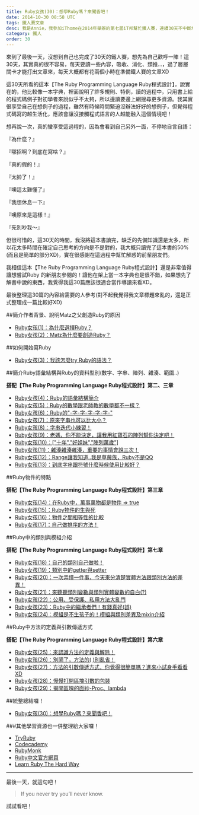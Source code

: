 ```yaml
---
title: Ruby女孩(30)：想學Ruby嗎？來聞香吧！
date: 2014-10-30 08:58 UTC
tags: 鐵人賽文章
desc: 我是Annie，我參加iThome在2014年舉辦的第七屆iT邦幫忙鐵人賽，連續30天不中斷地記錄自己學習Ruby的歷程，這一系列30篇文章，推薦給跟我一樣初學Ruby約半年的朋友參考。
category: 鐵人
order: 30
---
```


來到了最後一天，沒想到自己也完成了30天的鐵人賽，想先為自己歡呼一陣！這30天，其實真的很不容易，每天要讀一些內容，吸收、消化、類推...，過了層層關卡才能打出文章來，每天大概都有花兩個小時在準備鐵人賽的文章XD

這30天所看的這本【The Ruby Programming Language Ruby程式設計】，說實在的，他比較像一本字典，裡面說明了許多規則、特例，讀的過程中，只用書上給的程式碼例子對初學者來說似乎不太夠，所以邊讀要邊上網搜尋更多資源。我其實很享受自己在想例子的過程，雖然有時候時間緊迫沒辦法好好的想例子，但覺得程式碼寫的越生活化，應該會讓沒接觸程式語言的人越能融入這個情境吧！

想再說一次，真的蠻享受這過程的，因為會看到自己另外一面，不停地自言自語：

『為什麼？』

『哪招啊？到底在寫啥？』

『真的假的！』

『太帥了！』

『噢這太難懂了』

『我想休息一下』

『噢原來是這樣！』

『先別吵我～』

但很可惜的，這30天的時間，我沒將這本書讀完，缺乏的先備知識還是太多，所以花太多時間在確定自己思考的方向是不是對的，我大概只讀完了這本書的50%(而且是簡單的部分XD)，實在很感謝在這過程中幫忙解惑的前輩朋友們。

我相信這本【The Ruby Programming Language Ruby程式設計】還是非常值得讓想嘗試Ruby 的新朋友參閱的！讓他在架上當一本字典也是很不錯，如果想先了解書中說的東西，我覺得我這30篇應該很適合當作導讀來看XD。

最後整理這30篇的內容給需要的人參考(對不起我覺得我文章標題來亂的，還是正式整理成一篇比較好XD)

##簡介作者背景、說明Matz之父創造Ruby的原因

- [Ruby女孩(1)：為什麼選擇Ruby？](/ironman/2014-10-01-ruby-girl-1-why-ruby.html)
- [Ruby女孩(2)：Matz為什麼要創造Ruby？](/ironman/2014-10-02-ruby-girl-2-why-matz-created-ruby.html)

##如何開始寫Ruby

- [Ruby女孩(3)：我該怎麼try Ruby的語法？](/ironman/2014-10-03-ruby-girl-3-how-to-try-ruby.html)

##簡介Ruby語彙結構與Ruby的資料型別(數字、字串、陣列、雜湊、範圍..)

**搭配【The Ruby Programming Language Ruby程式設計】第二、三章**

- [Ruby女孩(4)：Ruby的語彙結構簡介](/ironman/2014-10-04-ruby-girl-4-ruby-intro.html)
- [Ruby女孩(5)：Ruby的數學跟老師教的數學都不一樣？](/ironman/2014-10-05-ruby-girl-5-ruby-math-intro.html)
- [Ruby女孩(6)：Ruby的"-字-字-字-字-字-"](/ironman/2014-10-06-ruby-girl-6-ruby-string-intro.html)
- [Ruby女孩(7)：原來字串也可以比大小？](/ironman/2014-10-07-ruby-girl-7-ruby-string-compare.html)
- [Ruby女孩(8)：字串迭代小練習！](/ironman/2014-10-08-ruby-girl-8-ruby-string-each-char.html)
- [Ruby女孩(9)：老媽，你不能決定，讓我用紅寶石的陣列幫你決定吧！](/ironman/2014-10-09-ruby-girl-9-ruby-array-life-example.html)
- [Ruby女孩(10)：["十年","好姐妹","陣列萬歲"]](/ironman/2014-10-10-ruby-girl-10-ruby-array-intro.html)
- [Ruby女孩(11)：雜湊雜湊雜湊，重要的事情會說三次！](/ironman/2014-10-11-ruby-girl-11-ruby-hash-intro.html)
- [Ruby女孩(12)：Range讓我知道..我是草莓族，Ruby不是QQ](/ironman/2014-10-12-ruby-girl-12-ruby-range-intro.html)
- [Ruby女孩(13)：到底字串跟符號什麼時候使用比較好？](/ironman/2014-10-13-ruby-girl-13-ruby-string-vs-symbol.html)

##Ruby物件的特點

**搭配【The Ruby Programming Language Ruby程式設計】第三章**

- [Ruby女孩(14)：在Ruby中，萬事萬物都是物件 => true](/ironman/2014-10-14-ruby-girl-14-ruby-object-intro.html)
- [Ruby女孩(15)：Ruby物件的生與死](/ironman/2014-10-15-ruby-girl-15-ruby-object-life.html)
- [Ruby女孩(16)：物件之間相等性的比較](/ironman/2014-10-16-ruby-girl-16-ruby-equal-method.html)
- [Ruby女孩(17)：自己做排序的方法！](/ironman/2014-10-17-ruby-girl-17-ruby-order-method.html)

##Ruby中的類別與模組介紹

**搭配【The Ruby Programming Language Ruby程式設計】第七章**

- [Ruby女孩(18)：自己的類別自己做啦！](/ironman/2014-10-18-ruby-girl-18-ruby-class-diy.html)
- [Ruby女孩(19)：類別中的getter與setter](/ironman/2014-10-19-ruby-girl-19-ruby-class-getter-setter.html)
- [Ruby女孩(20)：一次弄懂一件事，今天來分清楚實體方法跟類別方法的差異！](/ironman/2014-10-20-ruby-girl-20-ruby-instance-and-class-methods.html)
- [Ruby女孩(21)：來聽聽類別變數與類別實體變數的自白(?)](/ironman/2014-10-21-ruby-girl-21-ruby-instance-and-class-variables.html)
- [Ruby女孩(22)：公用、受保護、私用方法大亂鬥](/ironman/2014-10-22-ruby-girl-22-ruby-public-protected-private-methods.html)
- [Ruby女孩(23)：Ruby中的繼承者們！有錢真好(誤)](/ironman/2014-10-23-ruby-girl-23-ruby-inherit.html)
- [Ruby女孩(24)：模組是不生孩子的！模組與類別差異及mixin介紹](/ironman/2014-10-24-ruby-girl-24-ruby-module-class.html)

##Ruby中方法的定義與引數傳遞方式

**搭配【The Ruby Programming Language Ruby程式設計】第六章**

- [Ruby女孩(25)：來認識方法的定義與解除！](/ironman/2014-10-25-ruby-girl-25-ruby-method-def-undef.html)
- [Ruby女孩(26)：別鬧了，方法的( )別亂省！](/ironman/2014-10-26-ruby-girl-26-ruby-method-rule.html)
- [Ruby女孩(27)：方法的引數傳遞方式，你覺得很簡單嗎？進來小試身手看看XD](/ironman/2014-10-27-ruby-girl-27-ruby-method-test.html)
- [Ruby女孩(28)：慢慢打開區塊引數的包裝](/ironman/2014-10-28-ruby-girl-28-ruby-block.html)
- [Ruby女孩(29)：揭開區塊的面紗-Proc、lambda](/ironman/2014-10-29-ruby-girl-29-ruby-proc-lambda.html)

##統整總結囉！

- [Ruby女孩(30)：想學Ruby嗎？來聞香吧！](/ironman/2014-10-30-ruby-girl-30-ruby-learning-outline.html)


###其他學習資源也一併整理給大家囉！

- [TryRuby](http://tryruby.org/)
- [Codecademy](http://www.codecademy.com/learn)
- [RubyMonk](https://rubymonk.com/learning/books/18-ruby/)
- [Ruby中文官方網頁](https://www.ruby-lang.org/zh_tw/)
- [Learn Ruby The Hard Way](http://lrthw.github.io/)

---

最後一天，就這句吧！

> If you never try you’ll never know.

試試看吧！
